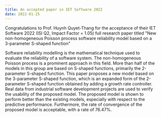 ```yaml
---
title: An accepted paper in IET Software 2022
date: 2022-01-25
---
```


Congratulations to Prof. Huynh Quyet-Thang for the acceptance of their IET Software 2022 (ISI Q2, Impact Factor = 1.05) full research paper titled "New non-homogeneous Poisson process software reliability model based on a 3-parameter S-shaped function"

<!--more-->
Software reliability modelling is the mathematical technique used to evaluate the reliability of a software system. The non-homogeneous Poisson process is a prominent approach in this field. More than half of the models in this group are based on S-shaped functions, primarily the 2-parameter S-shaped function. This paper proposes a new model based on the 3-parameter S-shaped function, which is an expanded form of the 2-parameter S-shaped function obtained by adding a growth rate controller. Real data from industrial software development projects are used to verify the usability of the proposed model. The proposed model is shown to perform better than the existing models, especially with respect to the predictive performance. Furthermore, the rate of convergence of the proposed model is acceptable, with a rate of 76.47%.